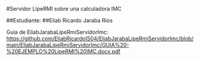 #Servidor LipeRMI sobre una calculadora IMC

##Estudiante: ##Eliab Ricardo Jaraba Rios

Guia de EliabJarabaLipeRmiServidorImc:
https://github.com/EliabRicardoIS04/EliabJarabaLipeRmiServidorImc/blob/main/EliabJarabaLipeRmiServidorImc/GUIA%20-%20EJEMPLO%20LipeRMI%20IMC.docx.pdf
